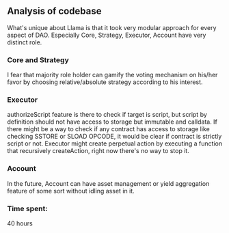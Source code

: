 ## Analysis of codebase
What's unique about Llama is that it took very modular approach for every aspect of DAO.
Especially Core, Strategy, Executor, Account have very distinct role.

### Core and Strategy
I fear that majority role holder can gamify the voting mechanism on his/her favor by choosing relative/absolute strategy according to his interest.

### Executor
authorizeScript feature is there to check if target is script, but script by definition should not have access to storage but immutable and calldata.
If there might be a way to check if any contract has access to storage like checking SSTORE or SLOAD OPCODE, it would be clear if contract is strictly script or not.
Executor might create perpetual action by executing a function that recursively createAction, right now there's no way to stop it.

### Account
In the future, Account can have asset management or yield aggregation feature of some sort without idling asset in it.

### Time spent:
40 hours